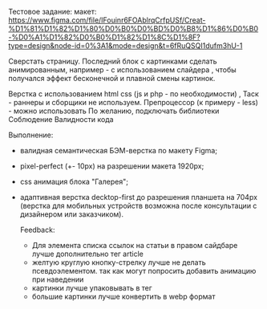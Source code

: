 Тестовое задание: макет:
https://www.figma.com/file/IFouinr6FOAblrqCrfpUSf/Creat-%D1%81%D1%82%D1%80%D0%B0%D0%BD%D0%B8%D1%86%D0%B0-%D0%A1%D1%82%D0%B0%D1%82%D1%8C%D1%8F?type=design&node-id=0%3A1&mode=design&t=6fRuQSQI1dufm3hU-1

Сверстать страницу. Последний блок с картинками сделать анимированным,
например - с использованием слайдера , чтобы получался эффект бесконечной
и плавной смены картинок.

Верстка c использованием html css (js и php - по необходимости) ,
⁠Таск - раннеры и сборщики не используем.
⁠Препроцессор (к примеру - less) - можно использовать
⁠По желанию, подключать библиотеки
⁠Соблюдение Валидности кода  

Выполнение:  
- валидная семантическая БЭМ-верстка по макету Figma;
- pixel-perfect (+- 10px) на разрешении макета 1920px;
- css анимация блока "Галерея";
- адаптивная верстка decktop-first до разрешения планшета на 704px (верстка для мобильных устройств возможна после консультации с дизайнером или заказчиком).

  Feedback:
  - Для элемента списка ссылок на статьи в правом сайдбаре лучше дополнительно тег article
  - желтую круглую кнопку-стрелку лучше не делать псевдоэлементом. так как могут попросить добавить анимацию при наведении
  - картинки лучше упаковывать в тег <picture>
  - большие картинки лучше конвертить в webp формат
    

